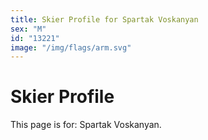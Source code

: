 ```yaml
---
title: Skier Profile for Spartak Voskanyan
sex: "M"
id: "13221"
image: "/img/flags/arm.svg" 
---
```


# Skier Profile

This page is for: Spartak Voskanyan.
    